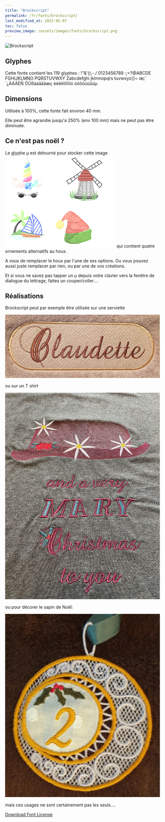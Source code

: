 ```yaml
---
title: "Brockscript"
permalink: /fr/fonts/brockscript/
last_modified_at: 2022-05-07
toc: false
preview_image: /assets/images/fonts/brockscript.png
---
```

![Brockscript](/assets/images/fonts/brockscript.png)

## Glyphes

Cette fonte contient les 119	glyphes :
!"&'(),-./
0123456789
:;=?@ABCDE
FGHIJKLMNO
PQRSTUVWXY
Zabcdefghi
jklmnopqrs
tuvwxyz{}~
œ¡¨´¿ÀÁÄÈÑ
ÖÜßàáâãäæç
èéêëìíîïñò
óôõöùúûüµ

## Dimensions

Utilisée à 100%, cette fonte fait environ 40 mm.

Elle peut être agrandie jusqu'a 250% (env 100 mm)  mais ne peut pas être diminuée.

## Ce n'est pas noël ?
Le glyphe µ est détourné pour stocker cette image ![Brockscript](/assets/images/fonts/brockscriptmu.png)
qui contient quatre ornements alternatifs au houx. 

A vous de remplacer le houx par l'une de ses options. 
Ou vous pouvez aussi juste remplacer par rien, ou par une de vos créations.




Et si vous ne savez pas tapper un µ depuis votre clavier vers la fenêtre de dialogue du lettrage, faites un couper/coller....


## Réalisations

Brockscript peut par exemple être utilisée sur une serviette

![Brockscript2](/assets/images/fonts/brockscript2.jpg)

ou sur un T shirt

![Brockscript3](/assets/images/fonts/brockscript3.jpg)

ou pour décorer le sapin de Noël:

![Brockscript4](/assets/images/fonts/brockscript4.jpg)

mais ces usages ne sont certainement pas les seuls....

[Download Font License](https://github.com/inkstitch/inkstitch/tree/main/fonts/Brockscript/LICENSE)
